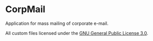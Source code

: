 # CorpMail
Application for mass mailing of corporate e-mail.

All custom files licensed under the <a href="https://www.gnu.org/licenses/gpl-3.0.txt">GNU General Public License 3.0</a>.<br>
